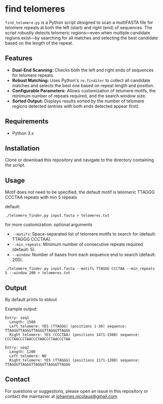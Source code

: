# find telomeres

`find_telomere.py` is a Python script designed to scan a multiFASTA file for telomere repeats at both the left (start) and right (end) of sequences. The script robustly detects telomeric regions—even when multiple candidate regions exist—by searching for all matches and selecting the best candidate based on the length of the repeat.

## Features

- **Dual-End Scanning:** Checks both the left and right ends of sequences for telomere repeats.
- **Robust Matching:** Uses Python's `re.finditer` to collect all candidate matches and selects the best one based on repeat length and position.
- **Configurable Parameters:** Allows customization of telomere motifs, the minimum number of repeats required, and the search window size.
- **Sorted Output:** Displays results sorted by the number of telomere regions detected (entries with both ends detected appear first).

## Requirements

- Python 3.x

## Installation

Clone or download this repository and navigate to the directory containing the script.


## Usage
Motif does not need to be specified, the default motif is telomeric TTAGGG CCCTAA repeats with min 5 repeats

default:
```shell
./telomere_finder.py input.fasta > telomeres.txt
```

for more customization:
optional arguments
- `--motifs`: Space-separated list of telomere motifs to search for (default: TTAGGG CCCTAA).
- `--min_repeats`: Minimum number of consecutive repeats required (default: 5).
- `--window`: Number of bases from each sequence end to search (default: 200).

```shell
./telomere_finder.py input.fasta --motifs TTAGGG CCCTAA --min_repeats 5 --window 200 > telomeres.txt
```


## Output
By default prints to stdout

Example output:
```
Entry: seq1
  Length: 1500
  Left telomere: YES (TTAGGG) (positions 1-30) sequence: TTAGGGTTAGGGTTAGGGTTAGGGTTAGGG
  Right telomere: YES (CCCTAA) (positions 1471-1500) sequence: CCCTAACCCTAACCCTAACCCTAACCCTAA

Entry: seq2
  Length: 1200
  Left telomere: NO
  Right telomere: YES (TTAGGG) (positions 1171-1200) sequence: TTAGGGTTAGGGTTAGGGTTAGGGTTAGGG

```

## Contact
For questions or suggestions, please open an issue in this repository or contact the maintainer at johannes.nicolaus@gmail.com.
